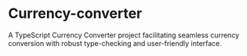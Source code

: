 # Currency-converter
A TypeScript Currency Converter project facilitating seamless currency conversion with robust type-checking and user-friendly interface.
